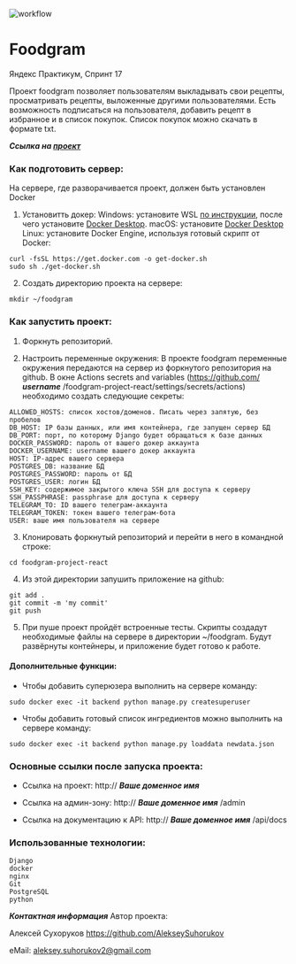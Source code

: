![workflow](https://github.com/AlekseySuhorukov/foodgram-project-react/actions/workflows/main.yml/badge.svg)
# Foodgram
Яндекс Практикум, Спринт 17

Проект foodgram позволяет пользователям выкладывать свои рецепты, просматривать рецепты, выложенные другими пользователями. Есть возможность подписаться на пользователя, добавить рецепт в избранное и в список покупок. Список покупок можно скачать в формате txt.

**_Ссылка на [проект](https://foodgram.cherryd.dev/)_**

### Как подготовить сервер:

На сервере, где разворачивается проект, должен быть установлен Docker

1. Установитть докер:
Windows: установите WSL [по инструкции](https://learn.microsoft.com/ru-ru/windows/wsl/install), после чего установите [Docker Desktop](https://www.docker.com/products/docker-desktop/).
macOS: установите [Docker Desktop](https://www.docker.com/products/docker-desktop/)
Linux: установите Docker Engine, используя готовый скрипт от Docker:
```
curl -fsSL https://get.docker.com -o get-docker.sh
sudo sh ./get-docker.sh
```

2. Создать директорию проекта на сервере:
```
mkdir ~/foodgram
```

### Как запустить проект:

1. Форкнуть репозиторий.

2. Настроить переменные окружения:
В проекте foodgram переменные окружения передаются на сервер из форкнутого репозитория на github.
В окне Actions secrets and variables (https://github.com/ ***username*** /foodgram-project-react/settings/secrets/actions) необходимо создать следующие секреты:
```
ALLOWED_HOSTS: список хостов/доменов. Писать через запятую, без пробелов
DB_HOST: IP базы данных, или имя контейнера, где запущен сервер БД
DB_PORT: порт, по которому Django будет обращаться к базе данных
DOCKER_PASSWORD: пароль от вашего докер аккаунта
DOCKER_USERNAME: username вашего докер аккаунта
HOST: IP-адрес вашего сервера
POSTGRES_DB: название БД
POSTGRES_PASSWORD: пароль от БД
POSTGRES_USER: логин БД
SSH_KEY: содержимое закрытого ключа SSH для доступа к серверу
SSH_PASSPHRASE: passphrase для доступа к серверу
TELEGRAM_TO: ID вашего телеграм-аккаунта
TELEGRAM_TOKEN: токен вашего телеграм-бота
USER: ваше имя пользователя на сервере
```

3. Клонировать форкнутый репозиторий и перейти в него в командной строке:
```
cd foodgram-project-react
```

4. Из этой директории запушить приложение на github:
```
git add .
git commit -m 'my commit'
git push
```

5. При пуше проект пройдёт встроенные тесты. Скрипты создадут необходимые файлы на сервере в директории ~/foodgram. Будут развёрнуты контейнеры, и приложение будет готово к работе.

#### Дополнительные функции:

- Чтобы добавить суперюзера выполнить на сервере команду:
```
sudo docker exec -it backend python manage.py createsuperuser
```

- Чтобы добавить готовый список ингредиентов можно выполнить на сервере команду:
```
sudo docker exec -it backend python manage.py loaddata newdata.json
```

### Основные ссылки после запуска проекта:

- Ссылка на проект: http:// ***Ваше доменное имя*** 

- Ссылка на админ-зону: http:// ***Ваше доменное имя*** /admin 

- Ссылка на документацию к API: http:// ***Ваше доменное имя*** /api/docs

### Использованные технологии:
```
Django
docker
nginx
Git
PostgreSQL
python
```
**_Контактная информация_**
Автор проекта:

Алексей Сухоруков
https://github.com/AlekseySuhorukov

eMail: aleksey.suhorukov2@gmail.com